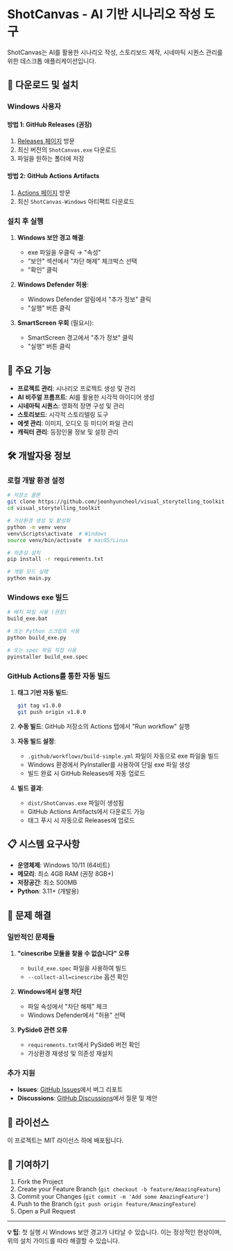 # ShotCanvas - AI 기반 시나리오 작성 도구

ShotCanvas는 AI를 활용한 시나리오 작성, 스토리보드 제작, 시네마틱 시퀀스 관리를 위한 데스크톱 애플리케이션입니다.

## 🚀 다운로드 및 설치

### Windows 사용자

#### 방법 1: GitHub Releases (권장)
1. [Releases 페이지](https://github.com/jeonhyuncheol/visual_storytelling_toolkit/releases) 방문
2. 최신 버전의 `ShotCanvas.exe` 다운로드
3. 파일을 원하는 폴더에 저장

#### 방법 2: GitHub Actions Artifacts
1. [Actions 페이지](https://github.com/jeonhyuncheol/visual_storytelling_toolkit/actions) 방문
2. 최신 `ShotCanvas-Windows` 아티팩트 다운로드

### 설치 후 실행

1. **Windows 보안 경고 해결**:
   - exe 파일을 우클릭 → "속성"
   - "보안" 섹션에서 "차단 해제" 체크박스 선택
   - "확인" 클릭

2. **Windows Defender 허용**:
   - Windows Defender 알림에서 "추가 정보" 클릭
   - "실행" 버튼 클릭

3. **SmartScreen 우회** (필요시):
   - SmartScreen 경고에서 "추가 정보" 클릭
   - "실행" 버튼 클릭

## 🎯 주요 기능

- **프로젝트 관리**: 시나리오 프로젝트 생성 및 관리
- **AI 비주얼 프롬프트**: AI를 활용한 시각적 아이디어 생성
- **시네마틱 시퀀스**: 영화적 장면 구성 및 관리
- **스토리보드**: 시각적 스토리텔링 도구
- **에셋 관리**: 이미지, 오디오 등 미디어 파일 관리
- **캐릭터 관리**: 등장인물 정보 및 설정 관리

## 🛠️ 개발자용 정보

### 로컬 개발 환경 설정

```bash
# 저장소 클론
git clone https://github.com/jeonhyuncheol/visual_storytelling_toolkit.git
cd visual_storytelling_toolkit

# 가상환경 생성 및 활성화
python -m venv venv
venv\Scripts\activate  # Windows
source venv/bin/activate  # macOS/Linux

# 의존성 설치
pip install -r requirements.txt

# 개발 모드 실행
python main.py
```

### Windows exe 빌드

```bash
# 배치 파일 사용 (권장)
build_exe.bat

# 또는 Python 스크립트 사용
python build_exe.py

# 또는 spec 파일 직접 사용
pyinstaller build_exe.spec
```

### GitHub Actions를 통한 자동 빌드

1. **태그 기반 자동 빌드**:
   ```bash
   git tag v1.0.0
   git push origin v1.0.0
   ```

2. **수동 빌드**: GitHub 저장소의 Actions 탭에서 "Run workflow" 실행

3. **자동 빌드 설정**:
   - `.github/workflows/build-simple.yml` 파일이 자동으로 exe 파일을 빌드
   - Windows 환경에서 PyInstaller를 사용하여 단일 exe 파일 생성
   - 빌드 완료 시 GitHub Releases에 자동 업로드

4. **빌드 결과**:
   - `dist/ShotCanvas.exe` 파일이 생성됨
   - GitHub Actions Artifacts에서 다운로드 가능
   - 태그 푸시 시 자동으로 Releases에 업로드

## 📋 시스템 요구사항

- **운영체제**: Windows 10/11 (64비트)
- **메모리**: 최소 4GB RAM (권장 8GB+)
- **저장공간**: 최소 500MB
- **Python**: 3.11+ (개발용)

## 🔧 문제 해결

### 일반적인 문제들

1. **"cinescribe 모듈을 찾을 수 없습니다" 오류**
   - `build_exe.spec` 파일을 사용하여 빌드
   - `--collect-all=cinescribe` 옵션 확인

2. **Windows에서 실행 차단**
   - 파일 속성에서 "차단 해제" 체크
   - Windows Defender에서 "허용" 선택

3. **PySide6 관련 오류**
   - `requirements.txt`에서 PySide6 버전 확인
   - 가상환경 재생성 및 의존성 재설치

### 추가 지원

- **Issues**: [GitHub Issues](https://github.com/jeonhyuncheol/visual_storytelling_toolkit/issues)에서 버그 리포트
- **Discussions**: [GitHub Discussions](https://github.com/jeonhyuncheol/visual_storytelling_toolkit/discussions)에서 질문 및 제안

## 📄 라이선스

이 프로젝트는 MIT 라이선스 하에 배포됩니다.

## 🤝 기여하기

1. Fork the Project
2. Create your Feature Branch (`git checkout -b feature/AmazingFeature`)
3. Commit your Changes (`git commit -m 'Add some AmazingFeature'`)
4. Push to the Branch (`git push origin feature/AmazingFeature`)
5. Open a Pull Request

---

**💡 팁**: 첫 실행 시 Windows 보안 경고가 나타날 수 있습니다. 이는 정상적인 현상이며, 위의 설치 가이드를 따라 해결할 수 있습니다.
